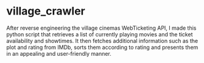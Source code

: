 # village_crawler
 
After reverse engineering the village cinemas WebTicketing API, I made 
this python script that retrieves a list of currently playing movies 
and the ticket availability and showtimes. It then fetches additional 
information such as the plot and rating from IMDb, sorts them according
to rating and presents them in an appealing and user-friendly manner.
